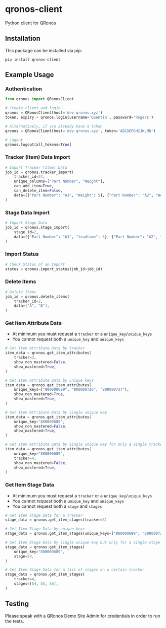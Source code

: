 # qronos-client
Python client for QRonos

## Installation

This package can be installed via pip:

```
pip install qronos-client
```

## Example Usage

### Authentication

```python
from qronos import QRonosClient

# Create client and login
qronos = QRonosClient(host='dev.qronos.xyz')
token, expiry = qronos.login(username='Quentin', password='Rogers')

# Alternatively, if you already have a token
qronos = QRonosClient(host='dev.qronos.xyz', token='ABCDEFGHIJKLMN')

# Logout
qronos.logout(all_tokens=True)
```

### Tracker (Item) Data Import

```python
# Import Tracker (Item) Data
job_id = qronos.tracker_import(
    tracker_id=24,
    unique_columns=["Part Number", "Weight"], 
    can_add_item=True,
    can_delete_item=False,
    data=[{"Part Number": "A1", "Weight": 5}, {"Part Number": "A2", "Weight": 8}],
)
```

### Stage Data Import

```python
# Import Stage Data
job_id = qronos.stage_import(
    stage_id=2,
    data=[{"Part Number": "A1", "leadtime": 5}, {"Part Number": "A2", "actual": "2020-10-26"}],
)
```

### Import Status

```python
# Check Status of an Import
status = qronos.import_status(job_id=job_id)
```

### Delete Items
```python
# Delete Items
job_id = qronos.delete_items(
    tracker_id=2, 
    data=["A", "B"],
)
```

### Get Item Attribute Data

- At minimum you must request a `tracker` or a `unique_key`/`unique_keys`
- You cannot request both a `unique_key` and `unique_keys`

```python
# Get Item Attribute Data by tracker 
item_data = qronos.get_item_attributes(
    tracker=3,
    show_non_mastered=False,
    show_mastered=True,
)

# Get Item Attribute Data by unique keys
item_data = qronos.get_item_attributes(
    unique_keys=["800000689", "800000726", "800000727"],
    show_non_mastered=True,
    show_mastered=True,
)

# Get Item Attribute Data by single unique key
item_data = qronos.get_item_attributes(
    unique_key="800000689",
    show_non_mastered=False,
    show_mastered=True,
)

# Get Item Attribute Data by single unique key for only a single tracker
item_data = qronos.get_item_attributes(
    unique_key="800000689",
    tracker=4,
    show_non_mastered=False,
    show_mastered=True,
)
```

### Get Item Stage Data

- At minimum you must request a `tracker` or a `unique_key`/`unique_keys`
- You cannot request both a `unique_key` and `unique_keys`
- You cannot request both a `stage` and `stages`

```python
# Get Item Stage Data for a tracker 
stage_data = qronos.get_item_stages(tracker=3)

# Get Item Stage Data by unique keys
stage_data = qronos.get_item_stages(unique_keys=["800000689", "800000726", "800000727"])

# Get Item Stage Data by single unique key but only for a single stage
stage_data = qronos.get_item_stages(
    unique_key="800000689",
    stage=54,
)

# Get Item Stage Data for a list of stages on a certain tracker
stage_data = qronos.get_item_stages(
    tracker=4,
    stages=[54, 55, 56],
)
```

## Testing

Please speak with a QRonos Demo Site Admin for credentials in order to run the tests.
